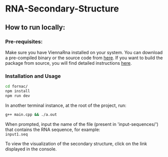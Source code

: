 # RNA-Secondary-Structure

## How to run locally:

### Pre-requisites:
Make sure you have ViennaRna installed on your system. You can download a pre-compiled binary or the source code from [here](https://www.tbi.univie.ac.at/RNA/index.html).
If you want to build the package from source, you will find detailed instructions [here](https://github.com/soppydart/RNA-Secondary-Structure/files/15134737/RNA-tutorial-2.6.4.pdf).

### Installation and Usage

```bash
cd fornac/
npm install
npm run dev
```

In another terminal instance, at the root of the project, run:
```bash
g++ main.cpp && ./a.out
```

When prompted, input the name of the file (present in 'input-sequences/') that contains the RNA sequence, for example:</br>
```input1.seq```

To view the visualization of the secondary structure, click on the link displayed in the console.
